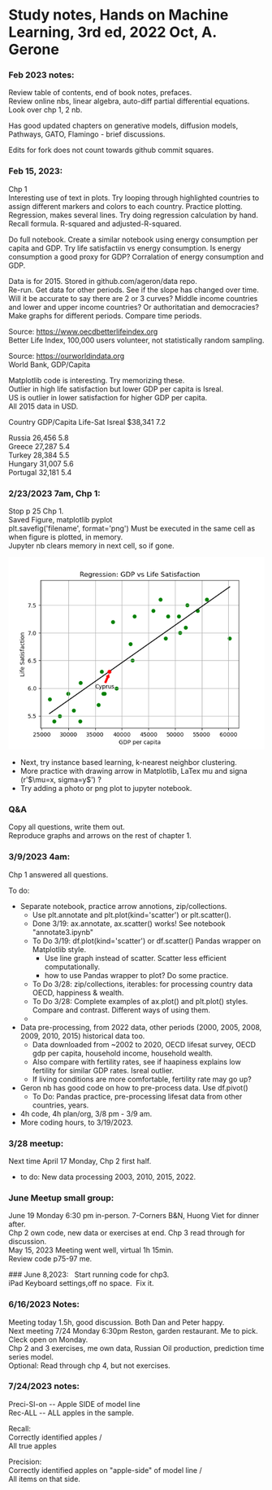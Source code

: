 # Study notes, Hands on Machine Learning, 3rd ed, 2022 Oct, A. Gerone  

### Feb 2023 notes:  

Review table of contents, end of book notes, prefaces.  
Review online nbs, linear algebra, auto-diff partial differential equations.  
Look over chp 1, 2 nb. 

Has good updated chapters on generative models, diffusion models, Pathways, GATO, Flamingo - brief discussions.  

Edits for fork does not count towards github commit squares.  

### Feb 15, 2023:  
Chp 1  
Interesting use of text in plots. Try looping through highlighted countries to assign different markers and colors to each country. Practice plotting.  
Regression, makes several lines. Try doing regression calculation by hand. Recall formula. R-squared and adjusted-R-squared.  

Do full notebook. Create a similar notebook using energy consumption per capita and GDP. Try life satisfactiin vs energy consumption. Is energy consumption a good proxy for GDP?  Corralation of energy consumption and GDP.  

Data is for 2015. Stored in github.com/ageron/data repo.  
Re-run. Get data for other periods. See if the slope has changed over time.  Will it be accurate to say there are 2 or 3 curves? Middle income countries and lower and upper income countries?  Or authoritatian and democracies? Make graphs for different periods. Compare time periods.  

Source: https://www.oecdbetterlifeindex.org  
Better Life Index, 100,000 users volunteer, not statistically random sampling.  

Source:  https://ourworldindata.org  
World Bank, GDP/Capita

Matplotlib code is interesting. Try memorizing these.  
Outlier in high life satisfaction but lower GDP per capita is Isreal.  
US is outlier in lower satisfaction for higher GDP per capita.  
All 2015 data in USD.  

Country     GDP/Capita  Life-Sat
Isreal      $38,341     7.2

Russia      26,456      5.8  
Greece      27,287      5.4  
Turkey      28,384      5.5  
Hungary     31,007      5.6  
Portugal    32,181      5.4  

### 2/23/2023 7am, Chp 1:  
Stop p 25 Chp 1.  
Saved Figure, matplotlib pyplot  
plt.savefig('filename', format='png')
Must be executed in the same cell as when figure is plotted, in memory.  
Jupyter nb clears memory in next cell, so if gone.  

<img src="chp1_GDP_LifeSat.png" width=600 />

 * Next, try instance based learning, k-nearest neighbor clustering.  
 * More practice with drawing arrow in Matplotlib, LaTex mu and signa (r'$\mu=x, sigma=y\$') ?  
 * Try adding a photo or png plot to jupyter notebook.  

### Q&A  
Copy all questions, write them out.  
Reproduce graphs and arrows on the rest of chapter 1.  

### 3/9/2023 4am:  
Chp 1 answered all questions. 

To do:  
 * Separate notebook, practice arrow annotions, zip/collections.  
   - Use plt.annotate and plt.plot(kind='scatter') or plt.scatter().  
   - Done 3/19: ax.annotate, ax.scatter() works! See notebook "annotate3.ipynb" 
   - To Do 3/19: df.plot(kind='scatter') or df.scatter() Pandas wrapper on Matplotlib style. 
      * Use line graph instead of scatter. Scatter less efficient computationally. 
      * how to use Pandas wrapper to plot? Do some practice.    
   - To Do 3/28: zip/collections, iterables: for processing country data OECD, happiness & wealth.  
   - To Do 3/28: Complete examples of ax.plot() and plt.plot() styles. Compare and contrast. Different ways of using them.
   - 
 * Data pre-processing, from 2022 data, other periods (2000, 2005, 2008, 2009, 2010, 2015) historical data too. 
   - Data downloaded from ~2002 to 2020, OECD lifesat survey, OECD gdp per capita, household income, household wealth. 
   - Also compare with fertility rates, see if haapiness explains low fertility for similar GDP rates. Isreal outlier.  
   - If living conditions are more comfortable, fertility rate may go up?   
 * Geron nb has good code on how to pre-process data. Use df.pivot()
   - To Do: Pandas practice, pre-processing lifesat data from other countries, years.  
 * 4h code, 4h plan/org, 3/8 pm - 3/9 am.
 * More coding hours, to 3/19/2023.  

### 3/28 meetup:  
Next time April 17 Monday, Chp 2 first half.  
 * to do: New data processing 2003, 2010, 2015, 2022.  

### June Meetup small group:  
June 19 Monday 6:30 pm in-person. 7-Corners B&N, Huong Viet for dinner after.  
Chp 2 own code, new data or exercises at end.  Chp 3 read through for discussion.  
May 15, 2023 Meeting went well, virtual 1h 15min.  
Review code p75-97 me.  

### June 8,2023:  
Start running code for chp3.  
iPad Keyboard settings,off no space.  Fix it.  


### 6/16/2023 Notes:  
Meeting today 1.5h, good discussion.  Both Dan and Peter happy.  
Next meeting 7/24 Monday 6:30pm Reston, garden restaurant. Me to pick. Cleck open on Monday.  
Chp 2 and 3 exercises, me own data, Russian Oil production, prediction time series model.  
Optional: Read through chp 4, but not exercises.  

### 7/24/2023 notes:  
Preci-SI-on -- Apple SIDE of model line  
Rec-ALL -- ALL apples in the sample.

Recall:  
Correctly identified apples /  
All true apples  

Precision:  
Correctly identified apples on "apple-side" of model line /  
All items on that side.  


